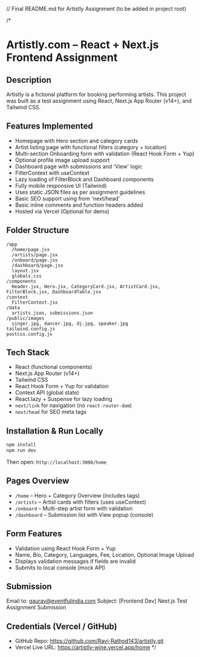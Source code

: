 //  Final README.md for Artistly Assignment (to be added in project root)

/*
#  Artistly.com – React + Next.js Frontend Assignment

##  Description
Artistly is a fictional platform for booking performing artists. This project was built as a test assignment using React, Next.js App Router (v14+), and Tailwind CSS.

##  Features Implemented
- Homepage with Hero section and category cards
- Artist listing page with functional filters (category + location)
- Multi-section Onboarding form with validation (React Hook Form + Yup)
- Optional profile image upload support
- Dashboard page with submissions and 'View' logic
- FilterContext with useContext
- Lazy loading of FilterBlock and Dashboard components
- Fully mobile responsive UI (Tailwind)
- Uses static JSON files as per assignment guidelines
- Basic SEO support using <Head> from 'next/head'
- Basic inline comments and function headers added
- Hosted via Vercel (Optional for demo)

##  Folder Structure
```
/app
  /home/page.jsx
  /artists/page.jsx
  /onboard/page.jsx
  /dashboard/page.jsx
  layout.jsx
  globals.css
/components
  Header.jsx, Hero.jsx, CategoryCard.jsx, ArtistCard.jsx, FilterBlock.jsx, DashboardTable.jsx
/context
  FilterContext.jsx
/data
  artists.json, submissions.json
/public/images
  singer.jpg, dancer.jpg, dj.jpg, speaker.jpg
tailwind.config.js
postcss.config.js
```

##  Tech Stack
- React (functional components)
- Next.js App Router (v14+)
- Tailwind CSS
- React Hook Form + Yup for validation
- Context API (global state)
- React.lazy + Suspense for lazy loading
- `next/link` for navigation (no `react-router-dom`)
- `next/head` for SEO meta tags

##  Installation & Run Locally
```bash
npm install
npm run dev
```
Then open: `http://localhost:3000/home`

##  Pages Overview
- `/home` – Hero + Category Overview (includes <Head> tags)
- `/artists` – Artist cards with filters (uses useContext)
- `/onboard` – Multi-step artist form with validation
- `/dashboard` – Submission list with View popup (console)

##  Form Features
- Validation using React Hook Form + Yup
- Name, Bio, Category, Languages, Fee, Location, Optional Image Upload
- Displays validation messages if fields are invalid
- Submits to local console (mock API)

##  Submission
Email to: gaurav@eventfulindia.com
Subject: [Frontend Dev] Next.js Test Assignment Submission

##  Credentials (Vercel / GitHub)
- GitHub Repo: https://github.com/Ravi-Rathod143/artistly.git
- Vercel Live URL: https://artistly-wine.vercel.app/home
*/
